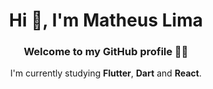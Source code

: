 <h1 align="center">Hi 👋, I'm Matheus Lima</h1>
<h3 align="center">Welcome to my GitHub profile 👨‍💻</h3>

<p align="center">I'm currently studying <strong>Flutter</strong>, <strong>Dart</strong> and <strong>React</strong>.</p>
